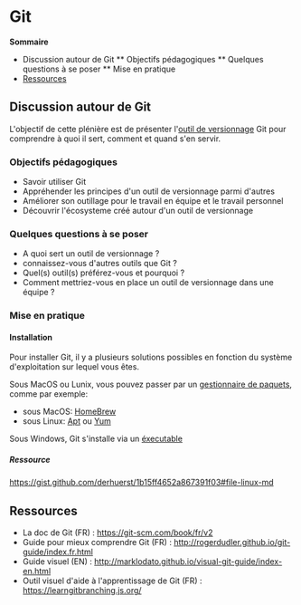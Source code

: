 # Git

**Sommaire**
* Discussion autour de Git
** Objectifs pédagogiques
** Quelques questions à se poser
** Mise en pratique
* [Ressources](https://github.com/adatechschool/plenieres/tree/master/katas/git#ressources)

## Discussion autour de Git

L'objectif de cette plénière est de présenter l'[outil de versionnage](https://fr.wikipedia.org/wiki/Logiciel_de_gestion_de_versions) Git pour comprendre à quoi il sert, comment et quand s'en servir.

### Objectifs pédagogiques
* Savoir utiliser Git
* Appréhender les principes d'un outil de versionnage parmi d'autres
* Améliorer son outillage pour le travail en équipe et le travail personnel
* Découvrir l'écosysteme créé autour d'un outil de versionnage

### Quelques questions à se poser
* A quoi sert un outil de versionnage ?
* connaissez-vous d'autres outils que Git ?
* Quel(s) outil(s) préférez-vous et pourquoi ?
* Comment mettriez-vous en place un outil de versionnage dans une équipe ?

### Mise en pratique

#### Installation

Pour installer Git, il y a plusieurs solutions possibles en fonction du système d'exploitation sur lequel vous êtes.

Sous MacOS ou Lunix, vous pouvez passer par un [gestionnaire de paquets](https://fr.wikipedia.org/wiki/Gestionnaire_de_paquets), comme par exemple:
* sous MacOS: [HomeBrew](https://brew.sh/)
* sous Linux: [Apt](https://doc.ubuntu-fr.org/apt) ou [Yum](https://www.linuxtricks.fr/wiki/utilisation-de-yum)

Sous Windows, Git s'installe via un [éxecutable](https://fr.wikipedia.org/wiki/.exe)

##### Ressource
https://gist.github.com/derhuerst/1b15ff4652a867391f03#file-linux-md

## Ressources
- La doc de Git (FR) : https://git-scm.com/book/fr/v2
- Guide pour mieux comprendre Git (FR) : http://rogerdudler.github.io/git-guide/index.fr.html
- Guide visuel (EN) : http://marklodato.github.io/visual-git-guide/index-en.html
- Outil visuel d'aide à l'apprentissage de Git (FR) : https://learngitbranching.js.org/
